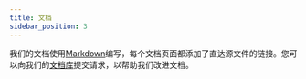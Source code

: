 ```yaml
---
title: 文档
sidebar_position: 3
---
```


我们的文档使用[Markdown](https://www.markdownguide.org/)编写，每个文档页面都添加了直达源文件的链接。您可以向我们的[文档库](https://github.com/tuihub/docs)提交请求，以帮助我们改进文档。